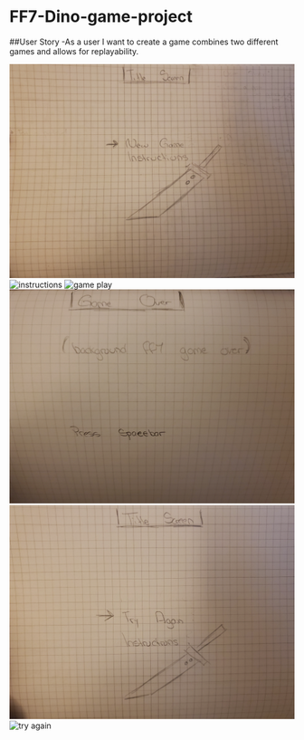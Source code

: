 # FF7-Dino-game-project

##User Story
-As a user I want to create a game combines two different games and allows for replayability. 

![title screen](20211211_075650.jpg)
![instructions](20211211_075656.jpg)
![game play](20211211_075727.jpg)
![game over](20211211_075736.jpg)
![back to title screen](20211211_075750%20(1).jpg)
![try again](20211211_075819.jpg)
